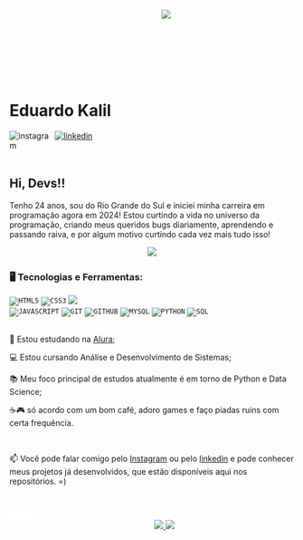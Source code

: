 <img align="right" width="235px" style="margin-top:-20px" src="https://i.ibb.co/bsKBsjD/Cartoon.png">
</br>
</br>
</br>
</br>
</br>
</br>

<div dsplay="inline-block">

 
 <h1 align="left">Eduardo Kalil</h1>
 <a href="https://www.instagram.com/k.lio/">
    <img align="left" width="80px" src="https://i.ibb.co/qkGSp1D/instagram.png" alt="instagram" style="vertical-align:top;">
  <a href="https://www.linkedin.com/in/eduardo-kalil-9b33b6235/">
    <img width="80px" src="https://i.ibb.co/RyZx12b/linkedin.png" alt="linkedin" style="vertical-align:top;">
  </a>

</div>





</br>
</br>

## Hi, Devs!!

Tenho 24 anos, sou do Rio Grande do Sul e iniciei minha carreira em programação agora em 2024! Estou curtindo a vida no universo da programação, criando meus queridos bugs diariamente, aprendendo e passando raiva, e por algum motivo curtindo cada vez mais tudo isso!

<p align="center">
  <img src="https://media.tenor.com/wghg0MdrK7gAAAAi/mad-rage.gif" width="350">
</p>

### 🖥️ Tecnologias e Ferramentas: 
<img width="400px" align="right" src="https://i.ibb.co/DW0HkyB/Removal-955.png">
<code><img width="40px" src="https://cdn.jsdelivr.net/gh/devicons/devicon/icons/html5/html5-original-wordmark.svg" title = "HTML5"/></code>
<code><img width="40px" src="https://cdn.jsdelivr.net/gh/devicons/devicon/icons/css3/css3-original-wordmark.svg" title = "CSS3"/></code>
<code><img width="40px" src="https://cdn.jsdelivr.net/gh/devicons/devicon/icons/javascript/javascript-original.svg" title = "JAVASCRIPT"/></code>
<code><img width="40px" src="https://cdn.jsdelivr.net/gh/devicons/devicon/icons/git/git-original.svg" title = "GIT"/></code>
<code><img width="40px" src="https://cdn.jsdelivr.net/gh/devicons/devicon/icons/github/github-original.svg" title = "GITHUB"/></code>
<code><img width="40px" src="https://cdn.jsdelivr.net/gh/devicons/devicon/icons/mysql/mysql-original.svg" title = "MYSQL"/></code>
<code><img width="40px" src="https://cdn.jsdelivr.net/gh/devicons/devicon@latest/icons/python/python-original.svg" title = "PYTHON"/></code>
<code><img width="40px" src="https://cdn.jsdelivr.net/gh/devicons/devicon@latest/icons/azuresqldatabase/azuresqldatabase-original.svg" title = "SQL"/></code>


</br>
</br>
<div display="inline-block">
 <p align="left">🤿 Estou estudando na <a href="https://www.alura.com.br/">Alura</a>;</p>
 <p align="left">💻 Estou cursando Análise e Desenvolvimento de Sistemas;</p>
 <p align="left">📚 Meu foco principal de estudos atualmente é em torno de Python e Data Science;</p>
 <p align="left">☕🎮 só acordo com um bom café, adoro games e faço piadas ruins com certa frequência.</p>
</div>



</br>

📫 Você pode falar comigo pelo [Instagram](https://www.instagram.com/k.lio) ou pelo [linkedin](https://www.linkedin.com/in/eduardo-kalil-9b33b6235/) e pode conhecer meus projetos já desenvolvidos, que estão disponíveis aqui nos repositórios. =)

</br>

<a href="https://www.instagram.com/k.lio" target="_blank"><img align="left" alt="Instagram" width="22px" src="https://github.com/Aakarsh-B/trying-repos/blob/master/insta.svg" />
<a href="https://www.linkedin.com/in/eduardo-kalil-9b33b6235/" target="_blank"><img align="left" alt="LinkedIn" width="22px" src="https://github.com/Aakarsh-B/trying-repos/blob/master/linkedin.svg" />

##
<p align="center">
<a href="https://github.com/EduardoJKN">
  <img height="180em" src="https://github-readme-stats-eight-theta.vercel.app/api?username=EduardoJKN&show_icons=true&theme=algolia&include_all_commits=true&count_private=true"/>
  <img height="180em" src="https://github-readme-stats-eight-theta.vercel.app/api/top-langs/?username=EduardoJKN&layout=compact&langs_count=8&theme=algolia"/>
</a>
</p>
